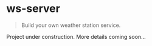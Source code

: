# ws-server

> Build your own weather station service.


Project under construction. More details coming soon...